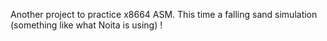 Another project to practice x8664 ASM.
This time a falling sand simulation (something like what Noita is using) !
